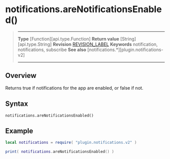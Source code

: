 # notifications.areNotificationsEnabled()

> --------------------- ------------------------------------------------------------------------------------------
> __Type__				[Function][api.type.Function]
> __Return value__		[String][api.type.String]
> __Revision__			[REVISION_LABEL](REVISION_URL)
> __Keywords__			notification, notifications, subscribe
> __See also__			[notifications.*][plugin.notifications-v2]
> --------------------- ------------------------------------------------------------------------------------------


## Overview

Returns true if notifications for the app are enabled, or false if not.


## Syntax

	notifications.areNotificationsEnabled()


## Example

``````lua
local notifications = require( "plugin.notifications.v2" )

print( notifications.areNotificationsEnabled() )
``````
